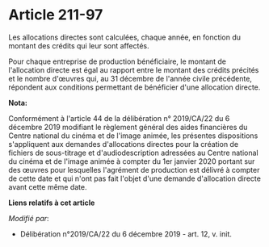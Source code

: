 # Article 211-97

Les allocations directes sont calculées, chaque année, en fonction du montant des crédits qui leur sont affectés.

Pour chaque entreprise de production bénéficiaire, le montant de l'allocation directe est égal au rapport entre le montant
des crédits précités et le nombre d'œuvres qui, au 31 décembre de l'année civile précédente, répondent aux conditions
permettant de bénéficier d'une allocation directe.

**Nota:**

Conformément à l'article 44 de la délibération n° 2019/CA/22 du 6 décembre 2019 modifiant le règlement général des aides
financières du Centre national du cinéma et de l'image animée, les présentes dispositions s'appliquent aux demandes
d'allocations directes pour la création de fichiers de sous-titrage et d'audiodescription adressées au Centre national du
cinéma et de l'image animée à compter du 1er janvier 2020 portant sur des œuvres pour lesquelles l'agrément de production est
délivré à compter de cette date et qui n'ont pas fait l'objet d'une demande d'allocation directe avant cette même date.

**Liens relatifs à cet article**

_Modifié par_:

  - Délibération n°2019/CA/22 du 6 décembre 2019 - art. 12, v. init.
